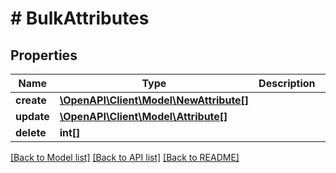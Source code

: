# # BulkAttributes

## Properties

Name | Type | Description | Notes
------------ | ------------- | ------------- | -------------
**create** | [**\OpenAPI\Client\Model\NewAttribute[]**](NewAttribute.md) |  | [optional] 
**update** | [**\OpenAPI\Client\Model\Attribute[]**](Attribute.md) |  | [optional] 
**delete** | **int[]** |  | [optional] 

[[Back to Model list]](../../README.md#documentation-for-models) [[Back to API list]](../../README.md#documentation-for-api-endpoints) [[Back to README]](../../README.md)


